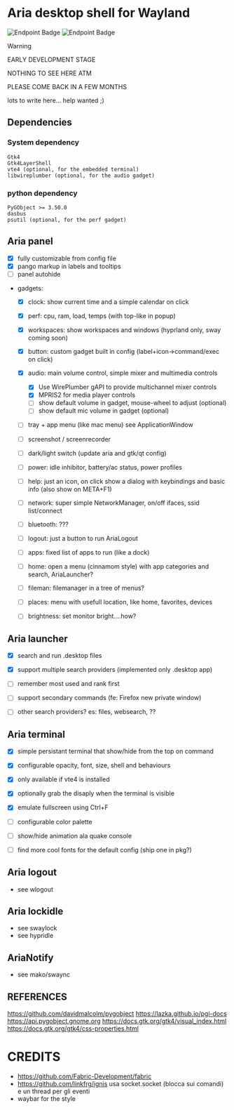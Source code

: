 # Aria desktop shell for Wayland
![Endpoint Badge](https://img.shields.io/endpoint?url=https%3A%2F%2Floc-counter.onrender.com%2F%3Frepo%3DDaveMDS%2Faria-shell%26branch%3Dmain%26ignored%3Dtests%26languages%3DPython&logo=python&label=Lines%20of%20code&color=75a8d3)
![Endpoint Badge](https://img.shields.io/endpoint?url=https%3A%2F%2Floc-counter.onrender.com%2F%3Frepo%3DDaveMDS%2Faria-shell%26branch%3Dmain%26ignored%3Dtests%26languages%3DCSS&label=CSS&color=ff3c78)


> [!WARNING]
> 
> EARLY DEVELOPMENT STAGE
> 
> NOTHING TO SEE HERE ATM
> 
> PLEASE COME BACK IN A FEW MONTHS



lots to write here... help wanted ;)


## Dependencies

### System dependency
```
Gtk4
Gtk4LayerShell
vte4 (optional, for the embedded terminal)
libwireplumber (optional, for the audio gadget)
```

### python dependency
```
PyGObject >= 3.50.0
dasbus
psutil (optional, for the perf gadget)
```


## Aria panel
 * [x] fully customizable from config file
 * [x] pango markup in labels and tooltips
 * [ ] panel autohide
 * gadgets:
   * [x] clock: show current time and a simple calendar on click
   * [x] perf: cpu, ram, load, temps  (with top-like in popup)
   * [x] workspaces: show workspaces and windows (hyprland only, sway coming soon)
   * [x] button: custom gadget built in config (label+icon->command/exec on click)
   * [x] audio: main volume control, simple mixer and multimedia controls
     * [x] Use WirePlumber gAPI to provide multichannel mixer controls
     * [x] MPRIS2 for media player controls
     * [ ] show default volume in gadget, mouse-wheel to adjust (optional)
     * [ ] show default mic volume in gadget (optional)
   * [ ] tray + app menu (like mac menu) see ApplicationWindow
   * [ ] screenshot / screenrecorder
   * [ ] dark/light switch (update aria and gtk/qt config)
   * [ ] power: idle inhibitor, battery/ac status, power profiles
   * [ ] help: just an icon, on click show a dialog with keybindings and basic info
          (also show on META+F1)
   * [ ] network: super simple NetworkManager, on/off ifaces, ssid list/connect
   * [ ] bluetooth: ???
   * [ ] logout: just a button to run AriaLogout
   * [ ] apps: fixed list of apps to run (like a dock)
   * [ ] home: open a menu (cinnamom style) with app categories and search, AriaLauncher?
   * [ ] fileman: filemanager in a tree of menus?
   * [ ] places: menu with usefull location, like home, favorites, devices
   * [ ] brightness: set monitor bright....how?


## Aria launcher
- [x] search and run .desktop files
- [x] support multiple search providers (implemented only .desktop app)
- [ ] remember most used and rank first
- [ ] support secondary commands (fe: Firefox new private window)
- [ ] other search providers? es: files, websearch, ??


## Aria terminal
- [x] simple persistant terminal that show/hide from the top on command
- [x] configurable opacity, font, size, shell and behaviours
- [x] only available if vte4 is installed
- [x] optionally grab the disaply when the terminal is visible
- [x] emulate fullscreen using Ctrl+F
- [ ] configurable color palette
- [ ] show/hide animation ala quake console
- [ ] find more cool fonts for the default config (ship one in pkg?)


## Aria logout
- see wlogout


## Aria lockidle
- see swaylock
- see hypridle


## AriaNotify
- see mako/swaync


## REFERENCES
https://github.com/davidmalcolm/pygobject
https://lazka.github.io/pgi-docs
https://api.pygobject.gnome.org
https://docs.gtk.org/gtk4/visual_index.html
https://docs.gtk.org/gtk4/css-properties.html


# CREDITS
- https://github.com/Fabric-Development/fabric
- https://github.com/linkfrg/ignis  usa socket.socket (blocca sui comandi) e un thread per gli eventi
- waybar for the style
